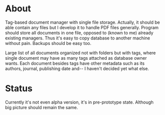 About
=====

Tag-based document manager with single file storage.
Actually, it should be able contain any files but I develop it
to handle PDF files generally. Program should store all documents in
one file, opposed to (known to me) already existing managers.
Thus it's easy to copy database to another machine without
pain. Backups should be easy too.

Large list of all documents organized not with folders but
with tags, where single document may have as many tags attached
as database owner wants. Each document besides tags have other
metadata such as its authors, journal, publishing date and--
I haven't decided yet what else.


Status
======

Currently it's not even alpha version, it's in pre-prototype state.
Although big picture should remain the same.
